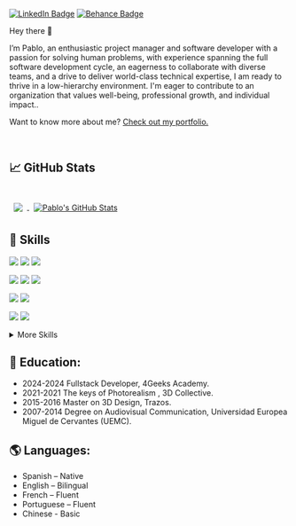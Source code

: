 

<a href="http://www.linkedin.com/in/pordunazarzosa">![LinkedIn Badge](https://img.shields.io/badge/_-LinkedIn-rgb?style=flat&logo=LinkedIn&logoColor=white&labelColor=grey&color=%230A66C2)</a>
<a href="https://www.behance.net/porduna">![Behance Badge](https://img.shields.io/badge/_-Behance-rgb?style=flat&logo=Behance&logoColor=white&labelColor=grey&color=%231769FF)</a>



Hey there 👋

I’m Pablo, an enthusiastic project manager and software developer with a passion for solving human problems, with experience spanning the full software development cycle, an eagerness to collaborate with diverse teams, and a drive to deliver world-class technical expertise, I am ready to thrive in a low-hierarchy environment. I'm eager to contribute to an organization that values well-being, professional growth, and individual impact..

Want to know more about me? [Check out my portfolio.](https://www.behance.net/porduna)

<br>

## &#x1f4c8; GitHub Stats

<br>

<a href="https://github.com/pordunazarzosa">
  <img align="center" style="margin:0.5rem" src="https://github-readme-stats.vercel.app/api/top-langs/?username=pordunazarzosa&hide=html,css&title_color=ffffff&text_color=c9cacc&icon_color=4AB197&bg_color=1A2B34" />
</a>

<a href="https://github.com/pordunazarzosa">
  <img align="center" style="margin:0.5rem" src="https://github-readme-stats.vercel.app/api?username=pordunazarzosa&show_icons=true&line_height=27&count_private=true&title_color=ffffff&text_color=c9cacc&icon_color=4AB097&bg_color=1A2B34" alt="Pablo's GitHub Stats" />
</a>

<br>

## 💼 Skills

![](https://img.shields.io/badge/_-HTML5-rgb?style=flat&logo=HTML5&logoColor=white&labelColor=grey&color=%23E34F26)
![](https://img.shields.io/badge/_-CSS-rgb?style=flat&logo=CSS3&logoColor=white&labelColor=grey&color=%231572B6)
![](https://img.shields.io/badge/_-JavaScript-rgb?style=flat&logo=JavaScript&logoColor=white&labelColor=grey&color=%23F7DF1E)

![](https://img.shields.io/badge/_-Go-rgb?style=flat&logo=Go&logoColor=white&labelColor=grey&color=%2300ADD8)
![](https://img.shields.io/badge/_-MySQL-rgb?style=flat&logo=MySQL&logoColor=white&labelColor=grey&color=%234479A1)
![](https://img.shields.io/badge/_-Python-rgb?style=flat&logo=Python&logoColor=white&labelColor=grey&color=%233776AB)

![](https://img.shields.io/badge/_-React-rgb?style=flat&logo=React&logoColor=white&labelColor=grey&color=%2361DAFB)
![](https://img.shields.io/badge/_-Bootstrap5-rgb?style=flat&logo=Bootstrap&logoColor=white&labelColor=grey&color=%237952B3)

![](https://img.shields.io/badge/_-Docker-rgb?style=flat&logo=Docker&logoColor=white&labelColor=grey&color=%232496ED)
![](https://img.shields.io/badge/_-GitHub-rgb?style=flat&logo=GitHub&logoColor=white&labelColor=grey&color=%23181717)

<details>
<summary>More Skills</summary>

<br>

![](https://img.shields.io/badge/_-Photoshop-rgb?style=flat&logo=adobe%20Photoshop&logoColor=white&labelColor=grey&color=%2331A8FF)
![](https://img.shields.io/badge/_-Illustrator-rgb?style=flat&logo=adobe%20Illustrator&logoColor=white&labelColor=grey&color=%23FF9A00)
![](https://img.shields.io/badge/_-Premiere_Pro-rgb?style=flat&logo=adobe%20Premiere%20Pro&logoColor=white&labelColor=grey&color=%239999FF)
![](https://img.shields.io/badge/_-After_Effects-rgb?style=flat&logo=adobe%20After%20Effects&logoColor=white&labelColor=grey&color=%239999FF)

<br>

![](https://img.shields.io/badge/_-Maya-rgb?style=flat&logo=Autodesk%20Maya&logoColor=white&labelColor=grey&color=%2337A5CC)
![](https://img.shields.io/badge/_-Revit-rgb?style=flat&logo=Autodesk%20Revit&logoColor=white&labelColor=grey&color=%23186BFF)
![](https://img.shields.io/badge/_-AutoCAD-rgb?style=flat&logo=AutoCAD&logoColor=white&labelColor=grey&color=%23E51050)

<br>

![](https://img.shields.io/badge/_-Unreal_Engine-rgb?style=flat&logo=Unreal%20Engine&logoColor=white&labelColor=grey&color=%230E1128)
![](https://img.shields.io/badge/_-Unity-rgb?style=flat&logo=Unity&logoColor=white&labelColor=grey&color=%23FFFFFF)

</details>


## 📖 Education:

- 2024-2024 Fullstack Developer, 4Geeks Academy.
- 2021-2021 The keys of Photorealism , 3D Collective.
- 2015-2016 Master on 3D Design, Trazos.
- 2007-2014 Degree on Audiovisual Communication, Universidad Europea Miguel de Cervantes (UEMC).

## 🌎 Languages:
- Spanish – Native 
- English – Bilingual
- French – Fluent
- Portuguese – Fluent
- Chinese - Basic
